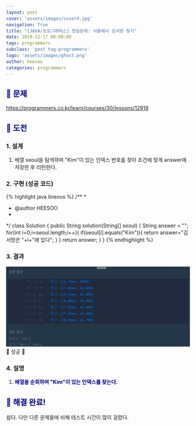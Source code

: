 ```yaml
---
layout: post
cover: 'assets/images/cover4.jpg'
navigation: True
title: "[JAVA/프로그래머스] 연습문제: 서울에서 김서방 찾기"
date: 2019-12-17 00:00:00
tags: programmers
subclass: 'post tag-programmers'
logo: 'assets/images/ghost.png'
author: heesoo
categories: programmers
---
```

## <span style="color:navy">👀 문제</span>
<https://programmers.co.kr/learn/courses/30/lessons/12919>

## <span style="color:navy">👊 도전</span>

### 1. 설계
1. 배열 seoul을 탐색하며 "Kim"이 있는 인덱스 번호를 찾아 조건에 맞게 answer에 저장한 후 리턴한다.

### 2. 구현 (성공 코드)
{% highlight java linenos %}
/**
 *
 * @author HEESOO
 *
 */
 class Solution {
  public String solution(String[] seoul) {
      String answer = "";
      for(int i=0;i<seoul.length;i++){
          if(seoul[i].equals("Kim")){
              return answer="김서방은 "+i+"에 있다";
          }
      }
      return answer;
  }
}
 {% endhighlight %}

### 3. 결과
![실행결과](./assets/images/191217_2.PNG)
🤟 성공 🤟

### 4. 설명
1. **<span style="color:navy">배열을 순회하며 "Kim"이 있는 인덱스를 찾는다.</span>**

## <span style="color:navy">👏 해결 완료!</span>
쉽다. 다만 다른 문제들에 비해 테스트 시간이 많이 걸렸다.
